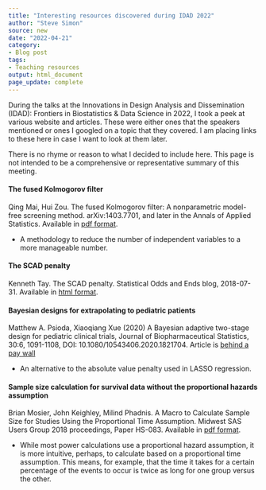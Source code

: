 ```yaml
---
title: "Interesting resources discovered during IDAD 2022"
author: "Steve Simon"
source: new
date: "2022-04-21"
category: 
- Blog post
tags:
- Teaching resources
output: html_document
page_update: complete
---
```


During the talks at the Innovations in Design Analysis and Dissemination (IDAD): Frontiers in Biostatistics & Data Science in 2022, I took a peek at various website and articles. These were either ones that the speakers mentioned or ones I googled on a topic that they covered. I am placing links to these here in case I want to look at them later.

There is no rhyme or reason to what I decided to include here. This page is not intended to be a comprehensive or representative summary of this meeting.

#### The fused Kolmogorov filter

Qing Mai, Hui Zou. The fused Kolmogorov filter: A nonparametric model-free screening method. arXiv:1403.7701, and later in the Annals of Applied Statistics. Available in [pdf format][mai1].

+ A methodology to reduce the number of independent variables to a more manageable number.

[mai1]: https://arxiv.org/pdf/1403.7701

#### The SCAD penalty

Kenneth Tay. The SCAD penalty. Statistical Odds and Ends blog, 2018-07-31. Available in [html format][tay1].

[tay1]: https://statisticaloddsandends.wordpress.com/2018/07/31/the-scad-penalty/

#### Bayesian designs for extrapolating to pediatric patients

Matthew A. Psioda, Xiaoqiang Xue (2020) A Bayesian adaptive two-stage design for pediatric clinical trials, Journal of Biopharmaceutical Statistics, 30:6, 1091-1108, DOI: 10.1080/10543406.2020.1821704. Article is [behind a pay wall][psi1]

[psi1]: https://www.tandfonline.com/doi/abs/10.1080/10543406.2020.1821704

+ An alternative to the absolute value penalty used in LASSO regression.

#### Sample size calculation for survival data without the proportional hazards assumption

Brian Mosier, John Keighley, Milind Phadnis. A Macro to Calculate Sample Size for Studies Using the Proportional Time Assumption. Midwest SAS Users Group 2018 proceedings, Paper HS-083. Available in [pdf format][mos1].

+ While most power calculations use a proportional hazard assumption, it is more intuitive, perhaps, to calculate based on a proportional time assumption. This means, for example, that the time it takes for a certain percentage of the events to occur is twice as long for one group versus the other.

[mos1]: https://www.mwsug.org/proceedings/2018/HS/MWSUG-2018-HS-83.pdf
